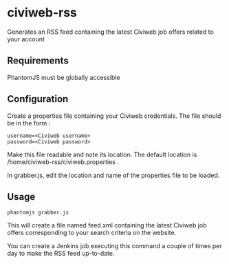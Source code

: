 civiweb-rss
===========

Generates an RSS feed containing the latest Civiweb job offers related to your account

## Requirements

PhantomJS must be globally accessible

## Configuration

Create a properties file containing your Civiweb credentials. The file should be in the form :

```
username=<Civiweb username>
password=<Civiweb password>
```

Make this file readable and note its location. The default location is /home/civiweb-rss/civiweb.properties .

In grabber.js, edit the location and name of the properties file to be loaded.

## Usage

```
phantomjs grabber.js
```

This will create a file named feed.xml containing the latest Civiweb job offers corresponding to your search criteria on the website.

You can create a Jenkins job executing this command a couple of times per day to make the RSS feed up-to-date.
